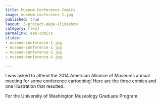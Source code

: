 ```yaml
---
title: Museum Conference Comics
image: museum-conference-1.jpg
published: true
layout: 3-project-page-slideshow
category: [two]
permalink: aam-comics
slides: 
- museum-conference-1.jpg
- museum-conference-2.jpg
- museum-conference-3.jpg
- museum-conference-4.jpg

---
```

I was asked to attend the 2014 American Alliance of Museums annual meeting for some conference cartooning! Here are the three comics and one illustration that resulted.
 
For the University of Washington Museology Graduate Program.
